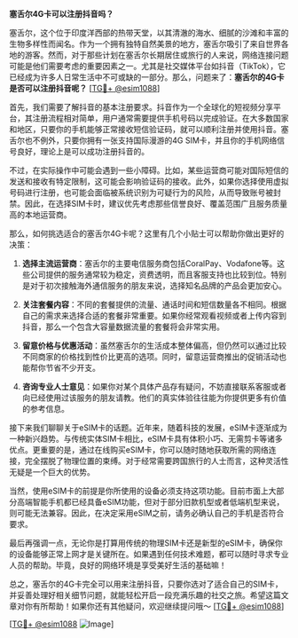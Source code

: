 **塞舌尔4G卡可以注册抖音吗？**

塞舌尔，这个位于印度洋西部的热带天堂，以其清澈的海水、细腻的沙滩和丰富的生物多样性而闻名。作为一个拥有独特自然美景的地方，塞舌尔吸引了来自世界各地的游客。然而，对于那些计划在塞舌尔长期居住或旅行的人来说，网络连接问题可能是他们需要考虑的重要因素之一。尤其是社交媒体平台如抖音（TikTok），它已经成为许多人日常生活中不可或缺的一部分。那么，问题来了：**塞舌尔的4G卡是否可以注册抖音呢？** [[TG💪+ @esim1088](https://t.me/s/esim1088)]

首先，我们需要了解抖音的基本注册要求。抖音作为一个全球化的短视频分享平台，其注册流程相对简单，用户通常需要提供手机号码以完成验证。在大多数国家和地区，只要你的手机能够正常接收短信验证码，就可以顺利注册并使用抖音。塞舌尔也不例外，只要你拥有一张支持国际漫游的4G SIM卡，并且你的手机网络信号良好，理论上是可以成功注册抖音的。

不过，在实际操作中可能会遇到一些小障碍。比如，某些运营商可能对国际短信的发送和接收有特定限制，这可能会影响验证码的接收。此外，如果你选择使用虚拟号码进行注册，也可能会面临被系统识别为可疑行为的风险，从而导致账号被封禁。因此，在选择SIM卡时，建议优先考虑那些信誉良好、覆盖范围广且服务质量高的本地运营商。

那么，如何挑选适合的塞舌尔4G卡呢？这里有几个小贴士可以帮助你做出更好的决策：

1. **选择主流运营商**：塞舌尔的主要电信服务商包括CoralPay、Vodafone等。这些公司提供的服务通常较为稳定，资费透明，而且客服支持也比较到位。特别是对于初次接触海外通信服务的朋友来说，选择知名品牌的产品会更加安心。

2. **关注套餐内容**：不同的套餐提供的流量、通话时间和短信数量各不相同。根据自己的需求来选择合适的套餐非常重要。如果你经常观看视频或者上传内容到抖音，那么一个包含大容量数据流量的套餐将会非常实用。

3. **留意价格与优惠活动**：虽然塞舌尔的生活成本整体偏高，但仍然可以通过比较不同商家的价格找到性价比更高的选项。同时，留意运营商推出的促销活动也能帮你节省不少开支。

4. **咨询专业人士意见**：如果你对某个具体产品存有疑问，不妨直接联系客服或者向已经使用过该服务的朋友请教。他们的真实体验往往能为你提供更多有价值的参考信息。

接下来我们聊聊关于eSIM卡的话题。近年来，随着科技的发展，eSIM卡逐渐成为一种新兴趋势。与传统实体SIM卡相比，eSIM卡具有体积小巧、无需剪卡等诸多优点。更重要的是，通过在线购买eSIM卡，你可以随时随地获取所需的网络连接，完全摆脱了物理位置的束缚。对于经常需要跨国旅行的人士而言，这种灵活性无疑是一个巨大的优势。

当然，使用eSIM卡的前提是你所使用的设备必须支持这项功能。目前市面上大部分高端智能手机都已经具备eSIM功能，但对于部分旧款机型或者低端机型来说，则可能无法兼容。因此，在决定采用eSIM之前，请务必确认自己的手机是否符合要求。

最后再强调一点，无论你是打算用传统的物理SIM卡还是新型的eSIM卡，确保你的设备能够正常上网才是关键所在。如果遇到任何技术难题，都可以随时寻求专业人员的帮助。毕竟，良好的网络环境是享受美好生活的基础嘛！

总之，塞舌尔的4G卡完全可以用来注册抖音，只要你选对了适合自己的SIM卡，并妥善处理好相关细节问题，就能轻松开启一段充满乐趣的社交之旅。希望这篇文章对你有所帮助！如果你还有其他疑问，欢迎继续提问哦～ [[TG💪+ @esim1088](https://t.me/s/esim1088)]

[[TG💪+ @esim1088](https://t.me/s/esim1088) ![Image](https://i.postimg.cc/4NQfJmqS/Snipaste-2025-05-13-00-14-12.png)]